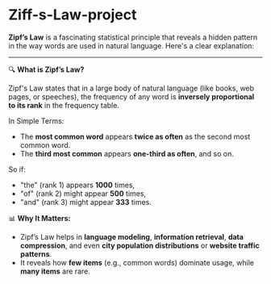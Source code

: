 # Ziff-s-Law-project
**Zipf’s Law** is a fascinating statistical principle that reveals a hidden pattern in the way words are used in natural language. Here's a clear explanation:

---

🔍 **What is Zipf’s Law?**

Zipf's Law states that in a large body of natural language (like books, web pages, or speeches), the frequency of any word is **inversely proportional to its rank** in the frequency table.

In Simple Terms:

* The **most common word** appears **twice as often** as the second most common word.
* The **third most common** appears **one-third as often**, and so on.

So if:

* "the" (rank 1) appears **1000** times,
* "of" (rank 2) might appear **500** times,
* "and" (rank 3) might appear **333** times.

📊 **Why It Matters:**

* Zipf’s Law helps in **language modeling**, **information retrieval**, **data compression**, and even **city population distributions** or **website traffic patterns**.
* It reveals how **few items** (e.g., common words) dominate usage, while **many items** are rare.
